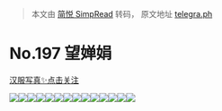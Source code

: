 > 本文由 [简悦 SimpRead](http://ksria.com/simpread/) 转码， 原文地址 [telegra.ph](https://telegra.ph/No-197-05-16)

No.197 望婵娟
==========

[汉服写真✨点击关注](https://t.me/hanfuxiezhen)

![](https://telegra.ph/file/12141d9257a06a02b93b4.jpg)![](https://telegra.ph/file/261fc2555ca37980dda44.jpg)![](https://telegra.ph/file/7d7a2697d30457fd81e88.jpg)![](https://telegra.ph/file/7048a41dfdc3a290842b6.jpg)![](https://telegra.ph/file/e1c72faedcd38760202ce.jpg)![](https://telegra.ph/file/f0a399c8a9c22e3df746a.jpg)![](https://telegra.ph/file/3dee4f87f84cdb61c20e2.jpg)![](https://telegra.ph/file/31bba1b2c3c68cc04f821.jpg)![](https://telegra.ph/file/8ec3f09116a41362a8291.jpg)![](https://telegra.ph/file/a293289d4c6847b33cb3b.jpg)![](https://telegra.ph/file/f6cea95b92f14b2233985.jpg)![](https://telegra.ph/file/efd1cbde6caf9b1ed0ba8.jpg)![](https://telegra.ph/file/4533a47a5a5c5457c1386.jpg)![](https://telegra.ph/file/98dd475413a9c69d2a641.jpg)